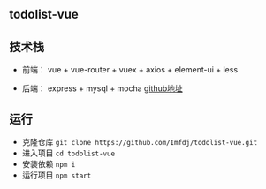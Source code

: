 

## todolist-vue

## 技术栈

- 前端： vue + vue-router + vuex + axios + element-ui + less  

- 后端： express + mysql + mocha  [github地址](https://github.com/Imfdj/todolist-express)


## 运行

- 克隆仓库 ``` git clone https://github.com/Imfdj/todolist-vue.git ```
- 进入项目 ``` cd todolist-vue ```
- 安装依赖 ``` npm i ```
- 运行项目 ``` npm start ```










